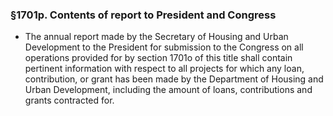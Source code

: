 ### §1701p. Contents of report to President and Congress
* The annual report made by the Secretary of Housing and Urban Development to the President for submission to the Congress on all operations provided for by section 1701o of this title shall contain pertinent information with respect to all projects for which any loan, contribution, or grant has been made by the Department of Housing and Urban Development, including the amount of loans, contributions and grants contracted for.